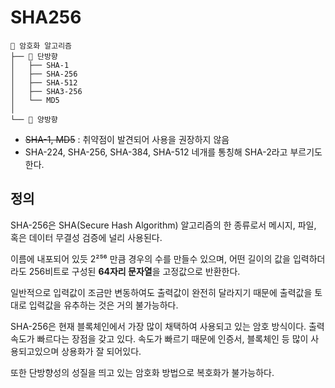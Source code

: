 SHA256
=============
````
📂 암호화 알고리즘
├── 📂 단방향
│   ├── SHA-1
│   ├── SHA-256
│   ├── SHA-512
│   ├── SHA3-256
│   └── MD5
│
└── 📂 양방향
````
- ~~SHA-1, MD5~~ : 취약점이 발견되어 사용을 권장하지 않음
- SHA-224, SHA-256, SHA-384, SHA-512 네개를 통칭해 SHA-2라고 부르기도 한다.

## 정의
SHA-256은 SHA(Secure Hash Algorithm) 알고리즘의 한 종류로서 메시지, 파일, 혹은 데이터 무결성 검증에 널리 사용된다.

이름에 내포되어 있듯 2²⁵⁶ 만큼 경우의 수를 만들수 있으며,
어떤 길이의 값을 입력하더라도 256비트로 구성된 **64자리 문자열**을 고정값으로 반환한다.

일반적으로 입력값이 조금만 변동하여도 출력값이 완전히 달라지기 때문에 출력값을 토대로 입력값을 유추하는 것은 거의 불가능하다.

SHA-256은 현재 블록체인에서 가장 많이 채택하여 사용되고 있는 암호 방식이다.
출력 속도가 빠르다는 장점을 갖고 있다. 속도가 빠르기 때문에 인증서, 블록체인 등 많이 사용되고있으며 상용화가 잘 되어있다.

또한 단방향성의 성질을 띄고 있는 암호화 방법으로 복호화가 불가능하다.

## 
